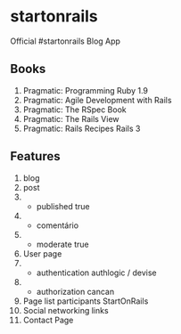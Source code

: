 startonrails
============

Official #startonrails Blog App

Books
-----

1. Pragmatic: Programming Ruby 1.9
2. Pragmatic: Agile Development with Rails
3. Pragmatic: The RSpec Book
4. Pragmatic: The Rails View
5. Pragmatic: Rails Recipes Rails 3

Features
--------

1. blog
2. post
3. - published true
4. - comentário
5. - moderate true
6. User page
7. - authentication authlogic / devise
8. - authorization cancan
9. Page list participants StartOnRails
10. Social networking links
11. Contact Page
